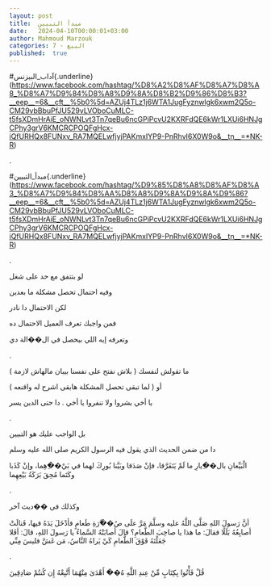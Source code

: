 ```yaml
---
layout: post
title:  مبدأ التبيين
date:   2024-04-10T00:00:01+03:00
author: Mahmoud Marzouk
categories: 7 - البيع
published:  true
---
```

\#آداب_البيزنس{.underline}(https://www.facebook.com/hashtag/%D8%A2%D8%AF%D8%A7%D8%A8_%D8%A7%D9%84%D8%A8%D9%8A%D8%B2%D9%86%D8%B3?__eep__=6&__cft__%5b0%5d=AZUj4TLz1j6WTA1JugFyznwlgk6xwm2Q5o-CM29vbBbuPfJU529vLVOboCuMLC-t5fsXDmHrAiE_oNWNLvt3Tn7qeBu6ncGPiPcvU2KXRFdQE6kWr1LXUi6HNJgCPhy3grV6KMCRCPOQFgHcx-iQfURHQx8FUNxv_RA7MQELwfjyjPAKmxIYP9-PnRhvI6X0W9o&__tn__=*NK-R)

.

\#مبدأ_التبيين{.underline}(https://www.facebook.com/hashtag/%D9%85%D8%A8%D8%AF%D8%A3_%D8%A7%D9%84%D8%AA%D8%A8%D9%8A%D9%8A%D9%86?__eep__=6&__cft__%5b0%5d=AZUj4TLz1j6WTA1JugFyznwlgk6xwm2Q5o-CM29vbBbuPfJU529vLVOboCuMLC-t5fsXDmHrAiE_oNWNLvt3Tn7qeBu6ncGPiPcvU2KXRFdQE6kWr1LXUi6HNJgCPhy3grV6KMCRCPOQFgHcx-iQfURHQx8FUNxv_RA7MQELwfjyjPAKmxIYP9-PnRhvI6X0W9o&__tn__=*NK-R)

.

لو بتتفق مع حد على شغل

وفيه احتمال تحصل مشكلة ما بعدين

لكن الاحتمال دا نادر

فمن واجبك تعرف العميل الاحتمال ده

وتعرفه إيه اللي بيحصل في ال��الة دي

.

ما تقولش لنفسك ( بلاش نفتح على نفسنا بيبان مالهاش لازمة )

أو ( لما تبقى تحصل المشكلة هابقى اشرح له واقنعه )

يا أخي بشروا ولا تنفروا يا أخي . دا حتى الدين يسر

.

بل الواجب عليك هو التبيين

دا من ضمن الحديث الذي يقول فيه الرسول الكريم صلى الله عليه
وسلم

الْبَيِّعانِ بال��ِيارِ ما لَمْ يَتَفَرَّقا، فإنْ صَدَقا وبَيَّنا بُورِكَ لهما في بَيْ��ِهِما، وإنْ
كَذَبا وكَتَما مُحِقَ بَرَكَةُ بَيْعِهِما

.

وكذلك في ��ديث آخر

أنَّ رَسولَ اللهِ صَلَّى اللَّهُ عليه وسلَّمَ مَرَّ علَى صُ��ْرَةِ طَعامٍ فأدْخَلَ يَدَهُ فيها، فَنالَتْ
أصابِعُهُ بَلَلًا فقالَ: ما هذا يا صاحِبَ الطَّعامِ؟ قالَ أصابَتْهُ السَّماءُ يا رَسولَ اللهِ،
قالَ: أفَلا جَعَلْتَهُ فَوْقَ الطَّعامِ كَيْ يَراهُ النَّاسُ، مَن غَشَّ فليسَ مِنِّي

.

قُلْ فَأْتُوا بِكِتَابٍ مِّنْ عِندِ اللَّهِ هُ��َ أَهْدَىٰ مِنْهُمَا أَتَّبِعْهُ إِن كُنتُمْ
صَادِقِينَ
